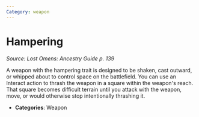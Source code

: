 ```yaml
---
Category: weapon
---
```

# Hampering  
*Source: Lost Omens: Ancestry Guide p. 139*  

A weapon with the hampering trait is designed to be shaken, cast outward, or whipped about to control space on the battlefield. You can use an Interact action to thrash the weapon in a square within the weapon's reach. That square becomes difficult terrain until you attack with the weapon, move, or would otherwise stop intentionally thrashing it.

- **Categories**: Weapon